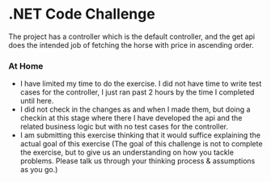 # .NET Code Challenge

The project has a controller which is the default controller, and the get api does the intended job of fetching the horse with price in ascending order.


### At Home
* I have limited my time to do the exercise. I did not have time to write test cases for the controller, I just ran past 2 hours by the time I completed until here.
* I did not check in the changes as and when I made them, but doing a checkin at this stage where there I have developed the api and the related business logic but with no test cases for the controller.
* I am submitting this exercise thinking that it would suffice explaining the actual goal of this exercise (The goal of this challenge is not to complete the exercise, but to give us an understanding on how you tackle problems. Please talk us through your thinking process & assumptions as you go.)
